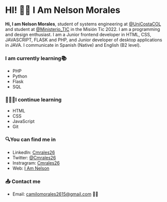 # HI! 👋🏻 I Am Nelson Morales

**Hi, I am Nelson Morales**, student of systems engineering at [@UniCostaCOL](https://twitter.com/UniCostaCOL "@UniCostaCOL") and student at [@Ministerio_TIC](https://twitter.com/Ministerio_TIC "@Ministerio_TIC") in the Misión Tic 2022. I am a programming and design enthusiast. I am a Junior frontend developer in HTML, CSS, JAVASCRIPT, FLASK and PHP, and Junior developer of desktop applications in JAVA. I communicate in Spanish (Native) and English (B2 level).

###  I am currently learning📚
- PHP
- Python
- Flask
- SQL

### 👩🏻‍💻I continue learning
- HTML
- CSS
- JavaScript
- Git

### 🔍You can find me in
- LinkedIn: [Cmrales26](https://www.linkedin.com/in/cmrales26/ "Cmrales26")
- Twitter: [@Cmrales26](https://twitter.com/Cmrales26 "Twitter")
- Instragram: [Cmrales26](https://www.instagram.com/Cmrales26/ "@Cmrales26")
- Web: [I Am Nelson](http://iamnelson.netlify.app/ "I Am Nelson")

### 📤 Contact me
- Email: [camilomorales2615@gmail.com](mailto:camilomorales2615@gmail.com) ✌🏻


